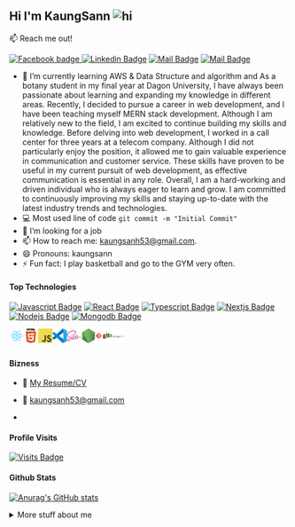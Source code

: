 ## Hi I'm KaungSann <img src="https://user-images.githubusercontent.com/1303154/88677602-1635ba80-d120-11ea-84d8-d263ba5fc3c0.gif" width="28px" height="28px" alt="hi">

:mailbox: Reach me out!

[![Facebook badge](https://img.shields.io/badge/-kaungsann-0e76a8?style=flat&labelColor=0e76a8&logo=facebook&logoColor=white) ](https://www.facebook.com/phoe.kaung.5667)
[![Linkedin Badge](https://img.shields.io/badge/-kaungsann-0e76a8?style=flat&labelColor=0e76a8&logo=linkedin&lwhiteogoColor=)](https://www.linkedin.com/in/kaungsan-hein-43893526a/) [![Mail Badge](https://img.shields.io/badge/-kaungsann-e84393?style=flat&labelColor=e84393&logo=instagram&logoColor=white)](https://instagram.com/phoekaung) [![Mail Badge](https://img.shields.io/badge/-kaungsann-c0392b?style=flat&labelColor=c0392b&logo=gmail&logoColor=white)](mailto:kaungsanh53@gmail.com)

<!-- TODO: Add last video link -->

- 🔭 I’m currently learning AWS & Data Structure and algorithm and As a botany student in my final year at Dagon University, I
  have always been passionate about learning and expanding my
  knowledge in different areas. Recently, I decided to pursue a
  career in web development, and I have been teaching myself
  MERN stack development. Although I am relatively new to the
  field, I am excited to continue building my skills and
  knowledge. Before delving into web development, I worked in a
  call center for three years at a telecom company. Although I
  did not particularly enjoy the position, it allowed me to gain
  valuable experience in communication and customer service.
  These skills have proven to be useful in my current pursuit of
  web development, as effective communication is essential in
  any role. Overall, I am a hard-working and driven individual
  who is always eager to learn and grow. I am committed to
  continuously improving my skills and staying up-to-date with
  the latest industry trends and technologies.
- :computer: Most used line of code `git commit -m "Initial Commit"`
- 🤔 I’m looking for a job
- 📫 How to reach me: kaungsanh53@gmail.com.
- 😄 Pronouns: kaungsann
- ⚡ Fun fact: I play basketball and go to the GYM very often.

#### Top Technologies

<!-- TODO: Make technologies links takes you to repositories -->

[![Javascript Badge](https://img.shields.io/badge/-Javascript-F0DB4F?style=for-the-badge&labelColor=black&logo=javascript&logoColor=F0DB4F)](#)
[![React Badge](https://img.shields.io/badge/-React-61DBFB?style=for-the-badge&labelColor=black&logo=react&logoColor=61DBFB)](#)
[![Typescript Badge](https://img.shields.io/badge/-Typescript-007acc?style=for-the-badge&labelColor=black&logo=typescript&logoColor=007acc)](#)
[![Nextjs Badge](https://img.shields.io/badge/-Nextjs-007acc?style=for-the-badge&labelColor=black&logo=next.js&logoColor=007acc)](#)
[![Nodejs Badge](https://img.shields.io/badge/-Nodejs-3C873A?style=for-the-badge&labelColor=black&logo=node.js&logoColor=3C873A)](#)
[![Mongodb Badge](https://img.shields.io/badge/-Mongodb-3C873A?style=for-the-badge&labelColor=black&logo=Mongodb&logoColor=3C873A)](#)

<img align="left" alt="React" width="26px" src="https://raw.githubusercontent.com/github/explore/80688e429a7d4ef2fca1e82350fe8e3517d3494d/topics/react/react.png" />

<img align="left" alt="HTML5" width="26px" src="https://raw.githubusercontent.com/github/explore/80688e429a7d4ef2fca1e82350fe8e3517d3494d/topics/html/html.png" />

<img align="left" alt="JavaScript" width="26px" src="https://raw.githubusercontent.com/github/explore/80688e429a7d4ef2fca1e82350fe8e3517d3494d/topics/javascript/javascript.png" />
<img align="left" alt="Visual Studio Code" width="26px" src="https://raw.githubusercontent.com/github/explore/80688e429a7d4ef2fca1e82350fe8e3517d3494d/topics/visual-studio-code/visual-studio-code.png" />

<img align="left" alt="Sass" width="26px" src="https://raw.githubusercontent.com/github/explore/80688e429a7d4ef2fca1e82350fe8e3517d3494d/topics/sass/sass.png" />

<img align="left" alt="Node.js" width="26px" src="https://raw.githubusercontent.com/github/explore/80688e429a7d4ef2fca1e82350fe8e3517d3494d/topics/nodejs/nodejs.png" />

<img align="left" alt="Git" width="26px" src="https://raw.githubusercontent.com/github/explore/80688e429a7d4ef2fca1e82350fe8e3517d3494d/topics/git/git.png" />

<img align="left" alt="MongoDB" width="26px" src="https://raw.githubusercontent.com/github/explore/80688e429a7d4ef2fca1e82350fe8e3517d3494d/topics/mongodb/mongodb.png" />

<br />
<br />

#### Bizness

- :paperclip: [My Resume/CV](https://github.com/kaungsann/resumes/kaungsann_cvform.pdf)
- :email: kaungsanh53@gmail.com

-

#### Profile Visits

[![Visits Badge](https://visitor-badge.glitch.me/badge?page_id=kaungsann.kaungsann)](https://visitor-badge.glitch.me/badge?page_id=YOUR_USERNAME.YOUR_REPOSITORY_NAME)

#### Github Stats

[![Anurag's GitHub stats](https://github-readme-stats.vercel.app/api?username=kaungsann&hide=contribs,prs&show_icons=true&theme=tokyonight)](https://github.com/kaungsann/github-readme-stats)

<details>
<summary>
  More stuff about me
</summary>

<br >

#### Coding Stats

<!--START_SECTION:waka-->

```text
Javascript   15 hrs 41 mins  ████████████████████▓░░░░   82.29 %
HTML         1 hr 50 mins    ██▒░░░░░░░░░░░░░░░░░░░░░░   09.61 %
Markdown     1 hr 27 mins    ██░░░░░░░░░░░░░░░░░░░░░░░   07.63 %
Other        2 mins          ░░░░░░░░░░░░░░░░░░░░░░░░░   00.25 %
YAML         2 mins          ░░░░░░░░░░░░░░░░░░░░░░░░░   00.19 %
```

<!--END_SECTION:waka-->

</details>
